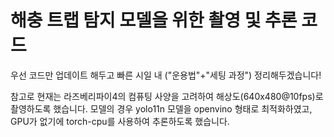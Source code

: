 # 해충 트랩 탐지 모델을 위한 촬영 및 추론 코드
우선 코드만 업데이트 해두고 빠른 시일 내 ("운용법"+"세팅 과정") 정리해두겠습니다!

참고로 현재는 라즈베리파이4의 컴퓨팅 사양을 고려하여 해상도(640x480@10fps)로 촬영하도록 했습니다.
모델의 경우 yolo11n 모델을 openvino 형태로 최적화하였고, GPU가 없기에 torch-cpu를 사용하여 추론하도록 했습니다.